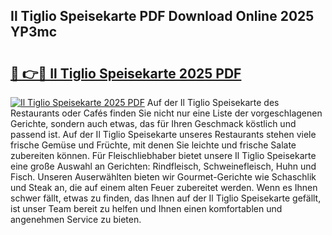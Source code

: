 ## Il Tiglio Speisekarte PDF Download Online 2025 YP3mc

# <h2><a href="http://gcc5u5.nevu.top/?p=Il+Tiglio+Speisekarte">🔗 👉🔴 Il Tiglio Speisekarte 2025 PDF</a></h2>

[![Il Tiglio Speisekarte 2025 PDF](https://i.imgur.com/dBaPXMq.png)](http://gcc5u5.nevu.top/?p=Il+Tiglio+Speisekarte)
Auf der Il Tiglio Speisekarte des Restaurants oder Cafés finden Sie nicht nur eine Liste der vorgeschlagenen Gerichte, sondern auch etwas, das für Ihren Geschmack köstlich und passend ist. Auf der Il Tiglio Speisekarte unseres Restaurants stehen viele frische Gemüse und Früchte, mit denen Sie leichte und frische Salate zubereiten können. Für Fleischliebhaber bietet unsere Il Tiglio Speisekarte eine große Auswahl an Gerichten: Rindfleisch, Schweinefleisch, Huhn und Fisch. Unseren Auserwählten bieten wir Gourmet-Gerichte wie Schaschlik und Steak an, die auf einem alten Feuer zubereitet werden. Wenn es Ihnen schwer fällt, etwas zu finden, das Ihnen auf der Il Tiglio Speisekarte gefällt, ist unser Team bereit zu helfen und Ihnen einen komfortablen und angenehmen Service zu bieten.
